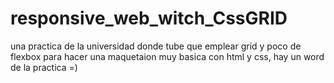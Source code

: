 # responsive_web_witch_CssGRID
una practica de la universidad donde tube que emplear grid y poco de flexbox para hacer una maquetaion muy basica con html y css, hay un word de la practica =)
